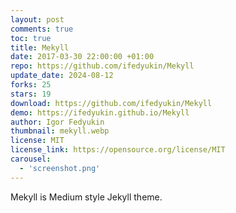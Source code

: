 ```yaml
---
layout: post
comments: true
toc: true
title: Mekyll
date: 2017-03-30 22:00:00 +01:00
repo: https://github.com/ifedyukin/Mekyll
update_date: 2024-08-12
forks: 25
stars: 19
download: https://github.com/ifedyukin/Mekyll
demo: https://ifedyukin.github.io/Mekyll
author: Igor Fedyukin
thumbnail: mekyll.webp
license: MIT
license_link: https://opensource.org/license/MIT
carousel: 
  - 'screenshot.png'
---
```


Mekyll is Medium style Jekyll theme.
